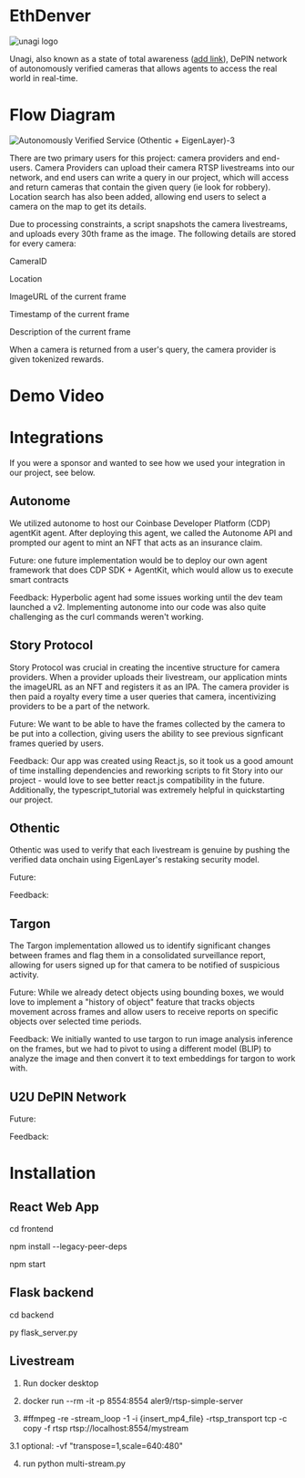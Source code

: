 # EthDenver

![unagi logo](https://github.com/user-attachments/assets/b0d63934-af12-4221-a9bd-83a5d446f6e8)

Unagi, also known as a state of total awareness ([add link](https://www.youtube.com/watch?v=UPW3iSLPrPg)), DePIN network of autonomously verified cameras that allows agents to access the real world in real-time.

# Flow Diagram
![Autonomously Verified Service (Othentic + EigenLayer)-3](https://github.com/user-attachments/assets/14603b79-e95f-4c67-b6c5-bc9609e9d557)


There are two primary users for this project: camera providers and end-users. Camera Providers can upload their camera RTSP livestreams into our network, and end users can write a query in our project, which will access and return cameras that contain the given query (ie look for robbery). Location search has also been added, allowing end users to select a camera on the map to get its details.


Due to processing constraints, a script snapshots the camera livestreams, and uploads every 30th frame as the image. The following details are stored for every camera:


CameraID

Location

ImageURL of the current frame

Timestamp of the current frame

Description of the current frame


When a camera is returned from a user's query, the camera provider is given tokenized rewards.

# Demo Video

# Integrations
If you were a sponsor and wanted to see how we used your integration in our project, see below.

## Autonome
We utilized autonome to host our Coinbase Developer Platform (CDP) agentKit agent. After deploying this agent, we called the Autonome API and prompted our agent to mint an NFT that acts as an insurance claim.

Future: one future implementation would be to deploy our own agent framework that does CDP SDK + AgentKit, which would allow us to execute smart contracts

Feedback: Hyperbolic agent had some issues working until the dev team launched a v2. Implementing autonome into our code was also quite challenging as the curl commands weren't working.

## Story Protocol
Story Protocol was crucial in creating the incentive structure for camera providers. When a provider uploads their livestream, our application mints the imageURL as an NFT and registers it as an IPA. The camera provider is then paid a royalty every time a user queries that camera, incentivizing providers to be a part of the network.

Future: We want to be able to have the frames collected by the camera to be put into a collection, giving users the ability to see previous signficant frames queried by users.

Feedback: Our app was created using React.js, so it took us a good amount of time installing dependencies and reworking scripts to fit Story into our project - would love to see better react.js compatibility in the future. Additionally, the typescript_tutorial was extremely helpful in quickstarting our project.

## Othentic
Othentic was used to verify that each livestream is genuine by pushing the verified data onchain using EigenLayer's restaking security model.

Future:

Feedback:

## Targon
The Targon implementation allowed us to identify significant changes between frames and flag them in a consolidated surveillance report, allowing for users signed up for that camera to be notified of suspicious activity.

Future: While we already detect objects using bounding boxes, we would love to implement a "history of object" feature that tracks objects movement across frames and allow users to receive reports on specific objects over selected time periods.

Feedback: We initially wanted to use targon to run image analysis inference on the frames, but we had to pivot to using a different model (BLIP) to analyze the image and then convert it to text embeddings for targon to work with.

## U2U DePIN Network

Future:

Feedback:

# Installation
## React Web App

cd frontend

npm install --legacy-peer-deps

npm start

## Flask backend
cd backend

py flask_server.py

## Livestream

1. Run docker desktop

2. docker run --rm -it -p 8554:8554 aler9/rtsp-simple-server

3. #ffmpeg -re -stream_loop -1 -i {insert_mp4_file} -rtsp_transport tcp -c copy -f rtsp rtsp://localhost:8554/mystream

3.1 optional: -vf "transpose=1,scale=640:480"

4. run python multi-stream.py
